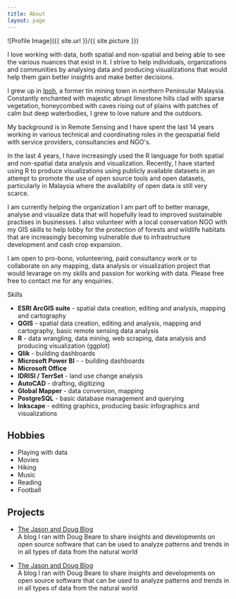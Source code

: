```yaml
---
title: About
layout: page
---
```

![Profile Image]({{ site.url }}/{{ site.picture }})

<p>I love working with data, both spatial and non-spatial and being able to see the various nuances that
exist in it. I strive to help individuals, organizations and communities by analysing data and
producing visualizations that would help them gain better insights and make better decisions.</p>

<p>I grew up in <a href="https://en.wikipedia.org/wiki/Ipoh/">Ipoh</a>,
a former tin mining town in northern Peninsular Malaysia. Constantly enchanted with majestic abrupt limestone
hills clad with sparse vegetation, honeycombed with caves rising out of plains with patches of calm but deep waterbodies,
I grew to love nature and the outdoors.</p>

<p>My background is in Remote Sensing and I have spent the last 14 years working in various technical and coordinating roles
in the geospatial field with service providers, consultancies and NGO's.</p>

In the last 4 years, I have increasingly used the R language for both spatial and non-spatial data analysis and visualization.
Recently, I have started using R to produce visualizations using publicly available datasets in an attempt to promote
the use of open source tools and open datasets, particularly in Malaysia where the availablity of open data is still very scarce.

<p>I am currently helping the organization I am part off to better manage, analyse and visualize data that
will hopefully lead to improved sustainable practises in businesses. I also volunteer with a local conservation
NGO with my GIS skills to help lobby for the protection of forests and wildlife habitats that are
increasingly becoming vulnerable due to infrastructure development and cash crop expansion.</p> 

<p>I am open to pro-bono, volunteering, paid consultancy work or to collaborate on any mapping, data analysis or visualization project
that would levarage on my skills and passion for working with data. Please free free to contact me for any enquiries.</P

<h2>Skills</h2>

<ul class="skill-list">
	<li><b>ESRI ArcGIS suite</b> - spatial data creation, editing and analysis, mapping and cartography</li>
	<li><b>QGIS</b> - spatial data creation, editing and analysis, mapping and cartography, basic remote sensing data analysis</li>
	<li><b>R</b> - data wrangling, data mining, web scraping, data analysis and producing visualization (ggplot)</li>
	<li><b>Qlik</b> - building dashboards</li>
	<li><b>Microsoft Power BI</b> - - building dashboards</li>
	<li><b>Microsoft Office</b></li>
	<li><b>IDRISI / TerrSet</b> - land use change analysis</li>
	<li><b>AutoCAD</b> - drafting, digitizing</li>
	<li><b>Global Mapper</b> - data conversion, mapping</li>
	<li><b>PostgreSQL</b> - basic database management and querying</li>
	<li><b>Inkscape</b> - editing graphics, producing basic infographics and visualizations</li>

</ul>

<h2>Hobbies</h2>

<ul class="skill-list">
	<li>Playing with data</li>
	<li>Movies</li>
	<li>Hiking</li>
	<li>Music</li>
	<li>Reading</li>
	<li>Football</li>
</ul>


<h2>Projects</h2>

<ul>
	<li><a href="http://jason-doug-climate.blogspot.com/">The Jason and Doug Blog</a></li>A blog I ran with Doug Beare to share insights and developments on open source software that can be used to analyze patterns and trends in in all types of data from the natural world</li>
	
	
</ul>

<ul>
	<li><a href="http://jason-doug-climate.blogspot.com/">The Jason and Doug Blog</a></li>A blog I ran with Doug Beare to share insights and developments on open source software that can be used to analyze patterns and trends in in all types of data from the natural world</li>
	
	
</ul>
